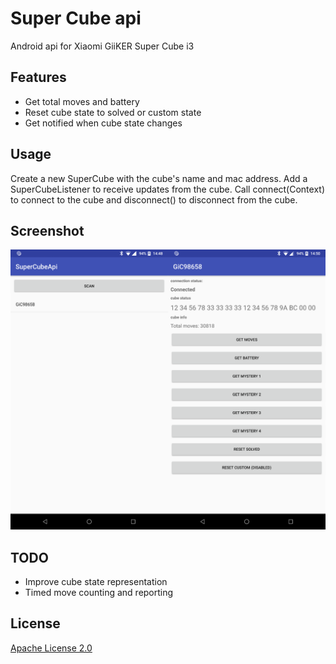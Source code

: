 # Super Cube api
Android api for Xiaomi GiiKER Super Cube i3

## Features
- Get total moves and battery
- Reset cube state to solved or custom state
- Get notified when cube state changes

## Usage
Create a new SuperCube with the cube's name and mac address. Add a SuperCubeListener to receive
updates from the cube. Call connect(Context) to connect to the cube and disconnect() to
disconnect from the cube.

## Screenshot
![screenshot](screenshot.png)

## TODO
- Improve cube state representation
- Timed move counting and reporting

## License
[Apache License 2.0](LICENSE)